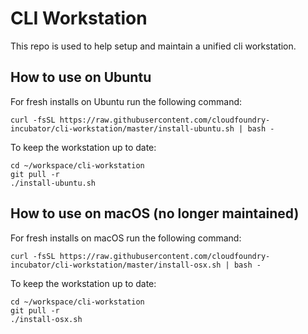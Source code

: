 # CLI Workstation
This repo is used to help setup and maintain a unified cli workstation.

## How to use on Ubuntu
For fresh installs on Ubuntu run the following command:

```
curl -fsSL https://raw.githubusercontent.com/cloudfoundry-incubator/cli-workstation/master/install-ubuntu.sh | bash -
```

To keep the workstation up to date:

```
cd ~/workspace/cli-workstation
git pull -r
./install-ubuntu.sh
```

## How to use on macOS (no longer maintained)
For fresh installs on macOS run the following command:

```
curl -fsSL https://raw.githubusercontent.com/cloudfoundry-incubator/cli-workstation/master/install-osx.sh | bash -
```

To keep the workstation up to date:

```
cd ~/workspace/cli-workstation
git pull -r
./install-osx.sh
```
